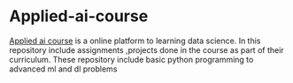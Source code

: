 # Applied-ai-course
[Applied ai course](https://www.appliedaicourse.com/) is a online platform to learning data science. In this repository include assignments ,projects done in the course as part of their curriculum. These repository include basic python programming to advanced ml and dl problems
